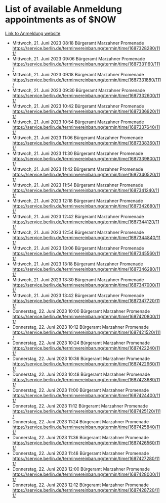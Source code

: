 # List of available Anmeldung appointments as of $NOW
[Link to Anmeldung website](https://service.berlin.de/terminvereinbarung/termin/tag.php?termin=1&anliegen[]=120686&dienstleisterlist=122210,122217,327316,122219,327312,122227,327314,122231,327346,122243,327348,122254,122252,329742,122260,329745,122262,329748,122271,327278,122273,327274,122277,327276,330436,122280,327294,122282,327290,122284,327292,122291,327270,122285,327266,122286,327264,122296,327268,150230,329760,122297,327286,122294,327284,122312,329763,122314,329775,122304,327330,122311,327334,122309,327332,317869,122281,327352,122279,329772,122283,122276,327324,122274,327326,122267,329766,122246,327318,122251,327320,122257,327322,122208,327298,122226,327300&herkunft=http%3A%2F%2Fservice.berlin.de%2Fdienstleistung%2F120686%2F)
- Mittwoch, 21. Juni 2023 08:18 Bürgeramt Marzahner Promenade https://service.berlin.de/terminvereinbarung/termin/time/1687328280/111/
- Mittwoch, 21. Juni 2023 09:06 Bürgeramt Marzahner Promenade https://service.berlin.de/terminvereinbarung/termin/time/1687331160/111/
- Mittwoch, 21. Juni 2023 09:18 Bürgeramt Marzahner Promenade https://service.berlin.de/terminvereinbarung/termin/time/1687331880/111/
- Mittwoch, 21. Juni 2023 09:30 Bürgeramt Marzahner Promenade https://service.berlin.de/terminvereinbarung/termin/time/1687332600/111/
- Mittwoch, 21. Juni 2023 10:42 Bürgeramt Marzahner Promenade https://service.berlin.de/terminvereinbarung/termin/time/1687336920/111/
- Mittwoch, 21. Juni 2023 10:54 Bürgeramt Marzahner Promenade https://service.berlin.de/terminvereinbarung/termin/time/1687337640/111/
- Mittwoch, 21. Juni 2023 11:06 Bürgeramt Marzahner Promenade https://service.berlin.de/terminvereinbarung/termin/time/1687338360/111/
- Mittwoch, 21. Juni 2023 11:30 Bürgeramt Marzahner Promenade https://service.berlin.de/terminvereinbarung/termin/time/1687339800/111/
- Mittwoch, 21. Juni 2023 11:42 Bürgeramt Marzahner Promenade https://service.berlin.de/terminvereinbarung/termin/time/1687340520/111/
- Mittwoch, 21. Juni 2023 11:54 Bürgeramt Marzahner Promenade https://service.berlin.de/terminvereinbarung/termin/time/1687341240/111/
- Mittwoch, 21. Juni 2023 12:18 Bürgeramt Marzahner Promenade https://service.berlin.de/terminvereinbarung/termin/time/1687342680/111/
- Mittwoch, 21. Juni 2023 12:42 Bürgeramt Marzahner Promenade https://service.berlin.de/terminvereinbarung/termin/time/1687344120/111/
- Mittwoch, 21. Juni 2023 12:54 Bürgeramt Marzahner Promenade https://service.berlin.de/terminvereinbarung/termin/time/1687344840/111/
- Mittwoch, 21. Juni 2023 13:06 Bürgeramt Marzahner Promenade https://service.berlin.de/terminvereinbarung/termin/time/1687345560/111/
- Mittwoch, 21. Juni 2023 13:18 Bürgeramt Marzahner Promenade https://service.berlin.de/terminvereinbarung/termin/time/1687346280/111/
- Mittwoch, 21. Juni 2023 13:30 Bürgeramt Marzahner Promenade https://service.berlin.de/terminvereinbarung/termin/time/1687347000/111/
- Mittwoch, 21. Juni 2023 13:42 Bürgeramt Marzahner Promenade https://service.berlin.de/terminvereinbarung/termin/time/1687347720/111/
- Donnerstag, 22. Juni 2023 10:00 Bürgeramt Marzahner Promenade https://service.berlin.de/terminvereinbarung/termin/time/1687420800/111/
- Donnerstag, 22. Juni 2023 10:12 Bürgeramt Marzahner Promenade https://service.berlin.de/terminvereinbarung/termin/time/1687421520/111/
- Donnerstag, 22. Juni 2023 10:24 Bürgeramt Marzahner Promenade https://service.berlin.de/terminvereinbarung/termin/time/1687422240/111/
- Donnerstag, 22. Juni 2023 10:36 Bürgeramt Marzahner Promenade https://service.berlin.de/terminvereinbarung/termin/time/1687422960/111/
- Donnerstag, 22. Juni 2023 10:48 Bürgeramt Marzahner Promenade https://service.berlin.de/terminvereinbarung/termin/time/1687423680/111/
- Donnerstag, 22. Juni 2023 11:00 Bürgeramt Marzahner Promenade https://service.berlin.de/terminvereinbarung/termin/time/1687424400/111/
- Donnerstag, 22. Juni 2023 11:12 Bürgeramt Marzahner Promenade https://service.berlin.de/terminvereinbarung/termin/time/1687425120/111/
- Donnerstag, 22. Juni 2023 11:24 Bürgeramt Marzahner Promenade https://service.berlin.de/terminvereinbarung/termin/time/1687425840/111/
- Donnerstag, 22. Juni 2023 11:36 Bürgeramt Marzahner Promenade https://service.berlin.de/terminvereinbarung/termin/time/1687426560/111/
- Donnerstag, 22. Juni 2023 11:48 Bürgeramt Marzahner Promenade https://service.berlin.de/terminvereinbarung/termin/time/1687427280/111/
- Donnerstag, 22. Juni 2023 12:00 Bürgeramt Marzahner Promenade https://service.berlin.de/terminvereinbarung/termin/time/1687428000/111/
- Donnerstag, 22. Juni 2023 12:12 Bürgeramt Marzahner Promenade https://service.berlin.de/terminvereinbarung/termin/time/1687428720/111/
